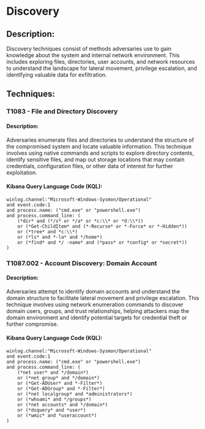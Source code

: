 # Discovery

## Description:
Discovery techniques consist of methods adversaries use to gain knowledge about the system and internal network environment. This includes exploring files, directories, user accounts, and network resources to understand the landscape for lateral movement, privilege escalation, and identifying valuable data for exfiltration.

## Techniques:
### T1083 - File and Directory Discovery
#### Description:
Adversaries enumerate files and directories to understand the structure of the compromised system and locate valuable information. This technique involves using native commands and scripts to explore directory contents, identify sensitive files, and map out storage locations that may contain credentials, configuration files, or other data of interest for further exploitation.

#### Kibana Query Language Code (KQL):
```
winlog.channel:"Microsoft-Windows-Sysmon/Operational"
and event.code:1
and process.name: ("cmd.exe" or "powershell.exe")
and process.command_line: (
    (*dir* and (*/s* or */a* or *c:\\* or *d:\\*)) 
    or (*Get-ChildItem* and (*-Recurse* or *-Force* or *-Hidden*))
    or (*tree* and *c:\\*)
    or (*ls* and *-la* and */home*)
    or (*find* and */ -name* and (*pass* or *config* or *secret*))
)
```

### T1087.002 - Account Discovery: Domain Account
#### Description:
Adversaries attempt to identify domain accounts and understand the domain structure to facilitate lateral movement and privilege escalation. This technique involves using network enumeration commands to discover domain users, groups, and trust relationships, helping attackers map the domain environment and identify potential targets for credential theft or further compromise.

#### Kibana Query Language Code (KQL):
```
winlog.channel:"Microsoft-Windows-Sysmon/Operational"
and event.code:1
and process.name: ("cmd.exe" or "powershell.exe")
and process.command_line: (
    (*net user* and */domain*)
    or (*net group* and */domain*)
    or (*Get-ADUser* and *-Filter*)
    or (*Get-ADGroup* and *-Filter*)
    or (*net localgroup* and *administrators*)
    or (*whoami* and */groups*)
    or (*net accounts* and */domain*)
    or (*dsquery* and *user*)
    or (*wmic* and *useraccount*)
)
```
